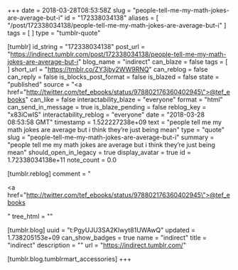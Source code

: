 +++
date = 2018-03-28T08:53:58Z
slug = "people-tell-me-my-math-jokes-are-average-but-i"
id = "172338034138"
aliases = [ "/post/172338034138/people-tell-me-my-math-jokes-are-average-but-i" ]
tags = [ ]
type = "tumblr-quote"

[tumblr]
id_string = "172338034138"
post_url = "https://indirect.tumblr.com/post/172338034138/people-tell-me-my-math-jokes-are-average-but-i"
blog_name = "indirect"
can_blaze = false
tags = [ ]
short_url = "https://tmblr.co/ZY3jby2WW9RNQ"
can_reblog = false
can_reply = false
is_blocks_post_format = false
is_blazed = false
state = "published"
source = "<a href=\"http://twitter.com/tef_ebooks/status/978802176360402945\">@tef_ebooks</a>"
can_like = false
interactability_blaze = "everyone"
format = "html"
can_send_in_message = true
is_blaze_pending = false
reblog_key = "x83iCwIS"
interactability_reblog = "everyone"
date = "2018-03-28 08:53:58 GMT"
timestamp = 1.522227238e+09
text = "people tell me my math jokes are average but i think they&rsquo;re just being mean"
type = "quote"
slug = "people-tell-me-my-math-jokes-are-average-but-i"
summary = "people tell me my math jokes are average but i think they’re just being mean"
should_open_in_legacy = true
display_avatar = true
id = 1.72338034138e+11
note_count = 0.0

[tumblr.reblog]
comment = "<p><a href=\"http://twitter.com/tef_ebooks/status/978802176360402945\">@tef_ebooks</a></p>"
tree_html = ""

[tumblr.blog]
uuid = "t:PgyUJU3SA2Klwyt81UWAwQ"
updated = 1.738205153e+09
can_show_badges = true
name = "indirect"
title = "indirect"
description = ""
url = "https://indirect.tumblr.com/"

[tumblr.blog.tumblrmart_accessories]
+++
